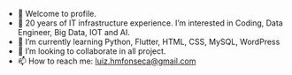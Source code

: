 - 👋 Welcome to profile.
- 👀 20 years of IT infrastructure experience. I’m interested in Coding, Data Engineer, Big Data, IOT and AI.
- 🌱 I’m currently learning Python, Flutter, HTML, CSS, MySQL, WordPress
- 💞️ I’m looking to collaborate in all project.
- 📫 How to reach me: luiz.hmfonseca@gmail.com
<!---
luizhmfonseca/luizhmfonseca is a ✨ special ✨ repository because its `README.md` (this file) appears on your GitHub profile.
You can click the Preview link to take a look at your changes.
--->
